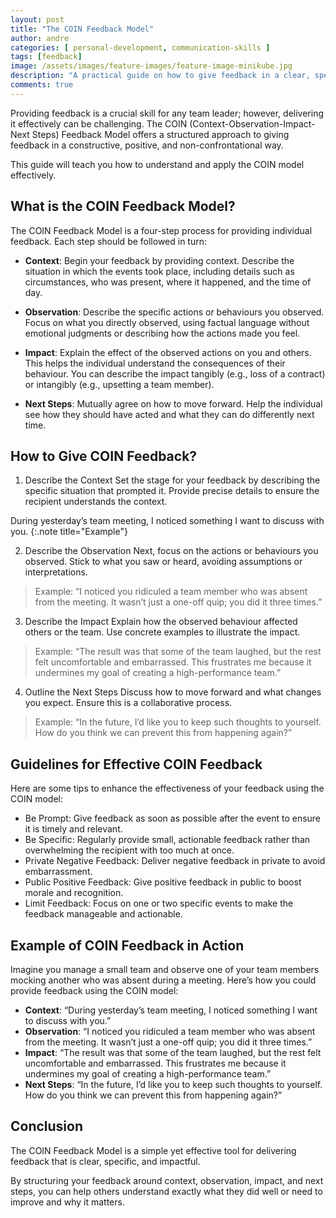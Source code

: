 ```yaml
---
layout: post
title: "The COIN Feedback Model"
author: andre
categories: [ personal-development, communication-skills ]
tags: [feedback]
image: /assets/images/feature-images/feature-image-minikube.jpg
description: "A practical guide on how to give feedback in a clear, specific, and impactful manner using the COIN Model."
comments: true
---
```


Providing feedback is a crucial skill for any team leader; however, delivering it effectively can be challenging. The 
COIN (Context-Observation-Impact-Next Steps) Feedback Model offers a structured approach to giving feedback in a 
constructive, positive, and non-confrontational way.

This guide will teach you how to understand and apply the COIN model effectively.

## What is the COIN Feedback Model?
The COIN Feedback Model is a four-step process for providing individual feedback. Each step should be followed in turn:

- **Context**: Begin your feedback by providing context. 
Describe the situation in which the events took place, including details such as circumstances, who was present, where it happened, and the time of day.

- **Observation**: Describe the specific actions or behaviours you observed.
Focus on what you directly observed, using factual language without emotional judgments or describing how the actions made you feel.

- **Impact**: Explain the effect of the observed actions on you and others.
This helps the individual understand the consequences of their behaviour. You can describe the impact tangibly (e.g., loss of a contract) or intangibly (e.g., upsetting a team member).

- **Next Steps**: Mutually agree on how to move forward.
Help the individual see how they should have acted and what they can do differently next time.

## How to Give COIN Feedback?
1. Describe the Context
   Set the stage for your feedback by describing the specific situation that prompted it. Provide precise details to ensure the recipient understands the context.

During yesterday’s team meeting, I noticed something I want to discuss with you.
{:.note title="Example"}

2. Describe the Observation
   Next, focus on the actions or behaviours you observed. Stick to what you saw or heard, avoiding assumptions or interpretations.

> Example: “I noticed you ridiculed a team member who was absent from the meeting. It wasn’t just a one-off quip; you did it three times.”

3. Describe the Impact
   Explain how the observed behaviour affected others or the team. Use concrete examples to illustrate the impact.

> Example: “The result was that some of the team laughed, but the rest felt uncomfortable and embarrassed. This frustrates me because it undermines my goal of creating a high-performance team.”

4. Outline the Next Steps
   Discuss how to move forward and what changes you expect. Ensure this is a collaborative process.

> Example: “In the future, I’d like you to keep such thoughts to yourself. How do you think we can prevent this from happening again?”

## Guidelines for Effective COIN Feedback
Here are some tips to enhance the effectiveness of your feedback using the COIN model:

- Be Prompt: Give feedback as soon as possible after the event to ensure it is timely and relevant.
- Be Specific: Regularly provide small, actionable feedback rather than overwhelming the recipient with too much at once.
- Private Negative Feedback: Deliver negative feedback in private to avoid embarrassment.
- Public Positive Feedback: Give positive feedback in public to boost morale and recognition.
- Limit Feedback: Focus on one or two specific events to make the feedback manageable and actionable.

## Example of COIN Feedback in Action
Imagine you manage a small team and observe one of your team members mocking another who was absent during a meeting. Here’s how you could provide feedback using the COIN model:

- **Context**: “During yesterday’s team meeting, I noticed something I want to discuss with you.”
- **Observation**: “I noticed you ridiculed a team member who was absent from the meeting. It wasn’t just a one-off quip; you did it three times.”
- **Impact**: “The result was that some of the team laughed, but the rest felt uncomfortable and embarrassed. This frustrates me because it undermines my goal of creating a high-performance team.”
- **Next Steps**: “In the future, I’d like you to keep such thoughts to yourself. How do you think we can prevent this from happening again?”

## Conclusion
The COIN Feedback Model is a simple yet effective tool for delivering feedback that is clear, specific, and impactful.

By structuring your feedback around context, observation, impact, and next steps, you can help others understand exactly what they did well or need to improve and why it matters.
